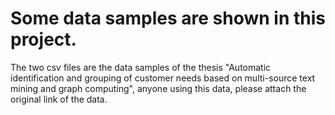 # Some data samples are shown in this project.
The two csv files are the data samples of the thesis "Automatic identification and grouping of
customer needs based on multi-source text mining and graph computing", anyone using this data, please attach the original link of the data.

